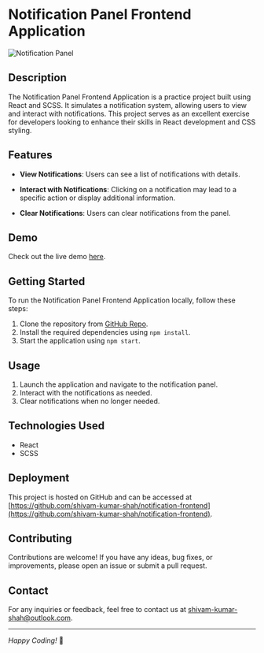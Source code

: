 # Notification Panel Frontend Application

![Notification Panel](https://github.com/shivam-kumar-shah/notification-frontend/assets/134827809/f6ce6f88-55d9-4e79-8866-2c0387f60efb)

## Description

The Notification Panel Frontend Application is a practice project built using React and SCSS. It simulates a notification system, allowing users to view and interact with notifications. This project serves as an excellent exercise for developers looking to enhance their skills in React development and CSS styling.

## Features

- **View Notifications**: Users can see a list of notifications with details.

- **Interact with Notifications**: Clicking on a notification may lead to a specific action or display additional information.

- **Clear Notifications**: Users can clear notifications from the panel.

## Demo

Check out the live demo [here](https://github.com/shivam-kumar-shah/notification-frontend).

## Getting Started

To run the Notification Panel Frontend Application locally, follow these steps:

1. Clone the repository from [GitHub Repo](https://github.com/shivam-kumar-shah/notification-frontend).
2. Install the required dependencies using `npm install`.
3. Start the application using `npm start`.

## Usage

1. Launch the application and navigate to the notification panel.
2. Interact with the notifications as needed.
3. Clear notifications when no longer needed.

## Technologies Used

- React
- SCSS

## Deployment

This project is hosted on GitHub and can be accessed at [https://github.com/shivam-kumar-shah/notification-frontend](https://github.com/shivam-kumar-shah/notification-frontend).

## Contributing

Contributions are welcome! If you have any ideas, bug fixes, or improvements, please open an issue or submit a pull request.

## Contact

For any inquiries or feedback, feel free to contact us at [shivam-kumar-shah@outlook.com](mailto:shivam-kumar-shah@outlook.com).

---

*Happy Coding!* 🚀
